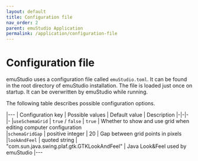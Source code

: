 ```yaml
---
layout: default
title: Configuration file
nav_order: 2
parent: emuStudio Application
permalink: /application/configuration-file
---
```


# Configuration file

emuStudio uses a configuration file called `emuStudio.toml`. It can be found in the root directory of emuStudio installation.
The file is loaded just once on startup. It can be overwritten by emuStudio while running.

The following table describes possible configuration options.


|---
| Configuration key | Possible values | Default value | Description
|-|-|-|-
|`useSchemaGrid`  | `true` / `false` | `true` | Whether to show and use grid when editing computer configuration    
|`schemaGridGap`  | positive integer | 20     | Gap between grid points in pixels
|`lookAndFeel`    | quoted string    | "com.sun.java.swing.plaf.gtk.GTKLookAndFeel" | Java Look&Feel used by emuStudio 
|---

